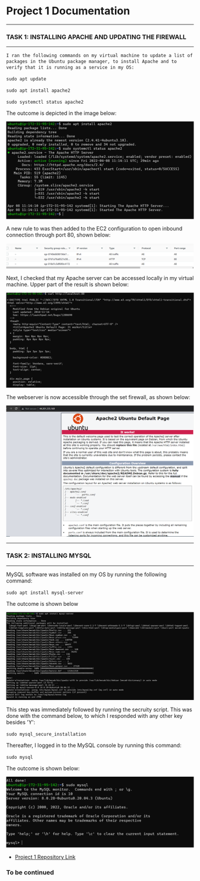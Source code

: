 # Project 1 Documentation

___
 ### **TASK 1: INSTALLING APACHE AND UPDATING THE FIREWALL**
    
 ___
    I ran the following commands on my virtual machine to update a list of packages in the Ubuntu package manager, to install Apache and to verify that it is running as a service in my OS:


`sudo apt update`

`sudo apt install apache2`

`sudo systemctl status apache2`

The outcome is depicted in the image below:

![Apache Status](./images/apache_status.PNG 'Apache Status')


A new rule to was then added to the EC2 configuration to open inbound connection through port 80, shown below:

![Inbound Connection Permitted](./images/new_http_rule.PNG 'Inbound Connection Permitted')


Next, I checked that my Apache server can be accessed locally in my virtual machine. Upper part of the result is shown below:

![Apache Server in Ubuntu](./images/apache_in_ubuntu.PNG "Apache Server in Ubuntu")


The webserver is now accessible through the set firewall, as shown below:

![Accessible Web Server](./images/accessible_apache.PNG "Accessible Web Server")


___
 ### **TASK 2: INSTALLING MYSQL**
___


MySQL software was installed on my OS by running the following command:

`sudo apt install mysql-server`

The outcome is shown below

![MySQL Installation](./images/mysql_install.PNG 'MySQL Installation')

This step was immediately followed by running the secruity script. This was done with the command below, to which I responded with any other key besides 'Y':

`sudo mysql_secure_installation`

Thereafter, I logged in to the MySQL console by running this command:

`sudo mysql`

The outcome is shown below:

![MySQL Console](./images/mysql_console.PNG 'MySQL Console')








-   [Project 1 Repository Link](https://github.com/sileola/Project-1)




### To be continued